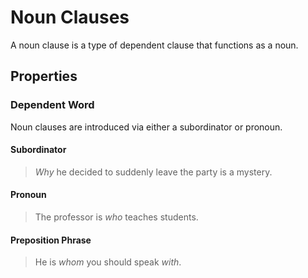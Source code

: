 # Noun Clauses
<!-- +elementInfo -->
<!-- !nounClause -->
A noun clause is a type of dependent clause that functions as a noun.
<!-- !nounClause -->

## Properties
<!-- +propertySummary -->

### Dependent Word
Noun clauses are introduced via either a subordinator or pronoun.

#### Subordinator
<!-- *nounClause.dep-word_subordinator -->
> *Why* he decided to suddenly leave the party is a mystery.

#### Pronoun
<!-- *nounClause.dep-word_pronoun -->
> The professor is *who* teaches students.

#### Preposition Phrase
<!-- *nounClause.dep-word_prep-phrase -->
> He is *whom* you should speak *with*.